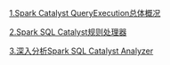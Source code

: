 [1.Spark Catalyst QueryExecution总体概况](https://mp.weixin.qq.com/s?__biz=Mzg5NTE5ODUzMA==&mid=2247484258&idx=1&sn=9036e19f02a5a666016ff0dac20f8832&chksm=c012b74ff7653e593873c8849fa39c596a393016d7613168885880500e4afd6c446223e2b835&token=1366458332&lang=zh_CN#rd)

[2.Spark SQL Catalyst规则处理器](https://mp.weixin.qq.com/s?__biz=Mzg5NTE5ODUzMA==&mid=2247484278&idx=1&sn=9aa282d563d7a19f8b5d38d616284e07&chksm=c012b75bf7653e4d5e797d46c1381019b9d84a12086101fb7c6535e77a24f150aa8415636e90&token=1366458332&lang=zh_CN#rd)

[3.深入分析Spark SQL Catalyst Analyzer](https://mp.weixin.qq.com/s?__biz=Mzg5NTE5ODUzMA==&mid=2247484331&idx=1&sn=d082fde44131366e1ed623014afc5535&chksm=c012b786f7653e902f0b1b02a644c41e4b2b8fba4a0a5b183d04cbc722de26cb6c3c9b892bdf&token=1366458332&lang=zh_CN#rd)

